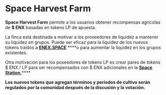 # Space Harvest Farm

**Space Harvest Farm** permite a los usuarios obtener recompensas agrícolas de **$ ENX** basadas en tokens LP de apuesta.

La finca está destinada a motivar a los proveedores de liquidez a mantener su liquidez en grupos. Puede ser eficaz para la liquidez de los nuevos tokens traídos a [**ENEX.SPACE**](https://enex.space/) ****o para aumentar la liquidez en los grupos existentes.

Otra motivación para los poseedores de tokens LP es crear pares de tokens $ ENX / LP para ser recompensados con $ ENX adicionales en la [**Space Station.**](space-station-pool.md)\*\*\*\*

**Los nuevos tokens que agregan términos y períodos de cultivo serán regulados por la comunidad después de la discusión y la votación.**

